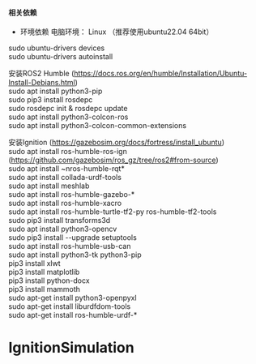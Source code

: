 #### 相关依赖
-   环境依赖
电脑环境： Linux （推荐使用ubuntu22.04 64bit）

sudo ubuntu-drivers devices  
sudo ubuntu-drivers autoinstall  

安装ROS2 Humble (https://docs.ros.org/en/humble/Installation/Ubuntu-Install-Debians.html)  
sudo apt install python3-pip  
sudo pip3 install rosdepc  
sudo rosdepc init & rosdepc update  
sudo apt install python3-colcon-ros  
sudo apt install python3-colcon-common-extensions  

安装Ignition  (https://gazebosim.org/docs/fortress/install_ubuntu)  
sudo apt install ros-humble-ros-ign  (https://github.com/gazebosim/ros_gz/tree/ros2#from-source)  
sudo apt install ~nros-humble-rqt*  
sudo apt install collada-urdf-tools  
sudo apt install meshlab  
sudo apt install ros-humble-gazebo-*  
sudo apt install ros-humble-xacro  
sudo apt install ros-humble-turtle-tf2-py ros-humble-tf2-tools  
sudo pip3 install transforms3d  
sudo apt install python3-opencv  
sudo pip3 install --upgrade setuptools   
sudo apt install ros-humble-usb-can  
sudo apt install python3-tk python3-pip   
pip3 install xlwt  
pip3 install matplotlib  
pip3 install python-docx  
pip3 install mammoth   
sudo apt-get install  python3-openpyxl  
sudo apt-get install liburdfdom-tools  
sudo apt-get install ros-humble-urdf-*  


# IgnitionSimulation
